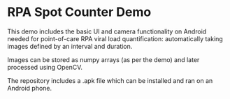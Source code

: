 # RPA Spot Counter Demo

This demo includes the basic UI and camera functionality on Android needed for point-of-care RPA viral load quantification: automatically taking images defined by an interval and duration.

Images can be stored as numpy arrays (as per the demo) and later processed using OpenCV.

The repository includes a .apk file which can be installed and ran on an Android phone.
